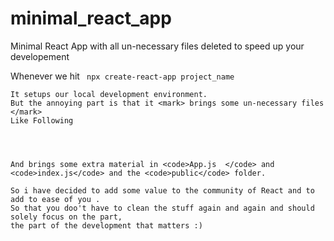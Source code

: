 # minimal_react_app
Minimal React App with all un-necessary files deleted to speed up your developement

  Whenever we hit 
    <code>
    npx create-react-app project_name
    </code>
    
    It setups our local development environment.
    But the annoying part is that it <mark> brings some un-necessary files </mark>
    Like Following
    
    
    
    
    And brings some extra material in <code>App.js  </code> and <code>index.js</code> and the <code>public</code> folder.
    
    So i have decided to add some value to the community of React and to add to ease of you .
    So that you doo't have to clean the stuff again and again and should solely focus on the part,
    the part of the development that matters :)
